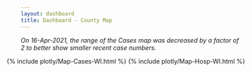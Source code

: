 ```yaml
---
layout: dashboard
title: Dashboard - County Map
---
```

*On 16-Apr-2021, the range of the Cases map was decreased by a factor of 2 to better show smaller recent case numbers.*

<div style="max-width: 48rem; margin-left: -2rem; margin-right: -2rem">
  {% include plotly/Map-Cases-WI.html %}
  {% include plotly/Map-Hosp-WI.html %}
</div>
